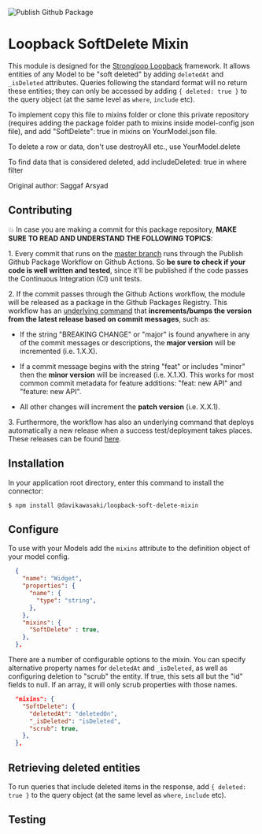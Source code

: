 ![Publish Github Package](https://github.com/davikawasaki/loopback-soft-delete-mixin/workflows/Publish%20Github%20Package/badge.svg)

# Loopback SoftDelete Mixin

This module is designed for the [Strongloop Loopback](https://github.com/strongloop/loopback) framework. It allows entities of any Model to be "soft deleted" by adding `deletedAt` and `_isDeleted` attributes. Queries following the standard format will no return these entities; they can only be accessed by adding `{ deleted: true }` to the query object (at the same level as `where`, `include` etc).

To implement copy this file to mixins folder or clone this private repository (requires adding the package folder path to mixins inside model-config json file), and add "SoftDelete": true in mixins on YourModel.json file.

To delete a row or data, don't use destroyAll etc., use YourModel.delete

To find data that is considered deleted, add includeDeleted: true in where filter

Original author: Saggaf Arsyad

## Contributing

:boom: In case you are making a commit for this package repository, **MAKE SURE TO READ AND UNDERSTAND THE FOLLOWING TOPICS**:

1\. Every commit that runs on the [master branch](https://github.com/davikawasaki/loopback-soft-delete-mixin/tree/master) runs through the Publish Github Package Workflow on Github Actions. So **be sure to check if your code is well written and tested**, since it'll be published if the code passes the Continuous Integration (CI) unit tests.

2\. If the commit passes through the Github Actions workflow, the module will be released as a package in the Github Packages Registry. This workflow has an [underlying command](https://github.com/phips28/gh-action-bump-version) that **increments/bumps the version from the latest release based on commit messages**, such as:

- If the string "BREAKING CHANGE" or "major" is found anywhere in any of the commit messages or descriptions, the **major version** will be incremented (i.e. 1.X.X).

- If a commit message begins with the string "feat" or includes "minor" then the **minor version** will be increased (i.e. X.1.X). This works for most common commit metadata for feature additions: "feat: new API" and "feature: new API".

- All other changes will increment the **patch version** (i.e. X.X.1).

3\. Furthermore, the workflow has also an underlying command that deploys automatically a new release when a success test/deployment takes places. These releases can be found [here](https://github.com/davikawasaki/loopback-soft-delete-mixin/releases).

## Installation

In your application root directory, enter this command to install the connector:

```shell
$ npm install @davikawasaki/loopback-soft-delete-mixin
```

## Configure

To use with your Models add the `mixins` attribute to the definition object of your model config.

```json
  {
    "name": "Widget",
    "properties": {
      "name": {
        "type": "string",
      },
    },
    "mixins": {
      "SoftDelete" : true,
    },
  },
```

There are a number of configurable options to the mixin. You can specify alternative property names for `deletedAt` and `_isDeleted`, as well as configuring deletion to "scrub" the entity. If true, this sets all but the "id" fields to null. If an array, it will only scrub properties with those names.

```json
  "mixins": {
    "SoftDelete": {
      "deletedAt": "deletedOn",
      "_isDeleted": "isDeleted",
      "scrub": true,
    },
  },
```

## Retrieving deleted entities

To run queries that include deleted items in the response, add `{ deleted: true }` to the query object (at the same level as `where`, `include` etc).

## Testing


